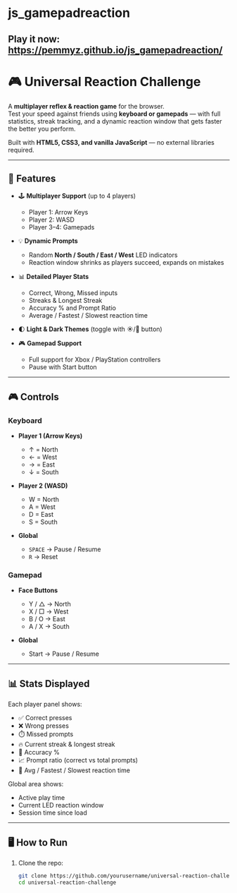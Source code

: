 # js_gamepadreaction

## Play it now: https://pemmyz.github.io/js_gamepadreaction/

# 🎮 Universal Reaction Challenge

A **multiplayer reflex & reaction game** for the browser.  
Test your speed against friends using **keyboard or gamepads** — with full statistics, streak tracking, and a dynamic reaction window that gets faster the better you perform.  

Built with **HTML5, CSS3, and vanilla JavaScript** — no external libraries required.

---

## 🚀 Features

- 🕹️ **Multiplayer Support** (up to 4 players)  
  - Player 1: Arrow Keys  
  - Player 2: WASD  
  - Player 3–4: Gamepads  

- 💡 **Dynamic Prompts**  
  - Random **North / South / East / West** LED indicators  
  - Reaction window shrinks as players succeed, expands on mistakes  

- 📊 **Detailed Player Stats**  
  - Correct, Wrong, Missed inputs  
  - Streaks & Longest Streak  
  - Accuracy % and Prompt Ratio  
  - Average / Fastest / Slowest reaction time  

- 🌓 **Light & Dark Themes** (toggle with ☀️/🌙 button)  

- 🎮 **Gamepad Support**  
  - Full support for Xbox / PlayStation controllers  
  - Pause with Start button  

---

## 🎮 Controls

### Keyboard
- **Player 1 (Arrow Keys)**  
  - ↑ = North  
  - ← = West  
  - → = East  
  - ↓ = South  

- **Player 2 (WASD)**  
  - W = North  
  - A = West  
  - D = East  
  - S = South  

- **Global**  
  - `SPACE` → Pause / Resume  
  - `R` → Reset  

### Gamepad
- **Face Buttons**  
  - Y / △ → North  
  - X / □ → West  
  - B / O → East  
  - A / X → South  

- **Global**  
  - Start → Pause / Resume  

---

## 📊 Stats Displayed

Each player panel shows:
- ✅ Correct presses  
- ❌ Wrong presses  
- ⏱️ Missed prompts  
- 🔥 Current streak & longest streak  
- 🎯 Accuracy %  
- 📈 Prompt ratio (correct vs total prompts)  
- 🧠 Avg / Fastest / Slowest reaction time  

Global area shows:
- Active play time  
- Current LED reaction window  
- Session time since load  

---

## 🖥️ How to Run

1. Clone the repo:
   ```bash
   git clone https://github.com/yourusername/universal-reaction-challenge.git
   cd universal-reaction-challenge
